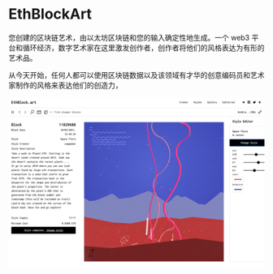 # EthBlockArt

您创建的区块链艺术，由以太坊区块链和您的输入确定性地生成。一个 web3 平台和循环经济，数字艺术家在这里激发创作者，创作者将他们的风格表达为有形的艺术品。

从今天开始，任何人都可以使用区块链数据以及该领域有才华的创意编码员和艺术家制作的风格来表达他们的创造力，

![ethblockart-dapp-collectibles-ethereum-image1_75e929fc691095282ee6eb05712c6438](ethblockart-dapp-collectibles-ethereum-image1_75e929fc691095282ee6eb05712c6438.png)
